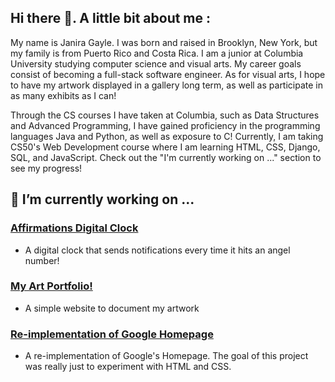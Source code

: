 ## Hi there 👋. A little bit about me :

My name is Janira Gayle. I was born and raised in Brooklyn, New York, but my family is from Puerto Rico and Costa Rica. I am a junior at Columbia University studying computer science and visual arts. My career goals consist of becoming a full-stack software engineer. As for visual arts, I hope to have my artwork displayed in a gallery long term, as well as participate in as many exhibits as I can!

Through the CS courses I have taken at Columbia, such as Data Structures and Advanced Programming, I have gained proficiency in the programming languages Java and Python, as well as exposure to C! Currently, I am taking CS50's Web Development course where I am learning HTML, CSS, Django, SQL, and JavaScript. Check out the "I'm currently working on ..." section to see my progress!

## 🔭 I’m currently working on ...
###  [Affirmations Digital Clock]()
- A digital clock that sends notifications every time it hits an angel number!
###  [My Art Portfolio!](https://github.com/janiragayle/janiragayle.github.io)
- A simple website to document my artwork
###  [Re-implementation of Google Homepage](https://htmlpreview.github.io/?https://github.com/janiragayle/Google-Homepage/blob/main/index.html)
- A re-implementation of Google's Homepage. The goal of this project was really just to experiment with HTML and CSS.

<!--
**janiragayle/JaniraGayle** is a ✨ _special_ ✨ repository because its `README.md` (this file) appears on your GitHub profile.

Here are some ideas to get you started:

- 🔭 I’m currently working on ...
- 🌱 I’m currently learning ...
- 👯 I’m looking to collaborate on ...
- 🤔 I’m looking for help with ...
- 💬 Ask me about ...
- 📫 How to reach me: ...
- 😄 Pronouns: ...
- ⚡ Fun fact: ...
-->
